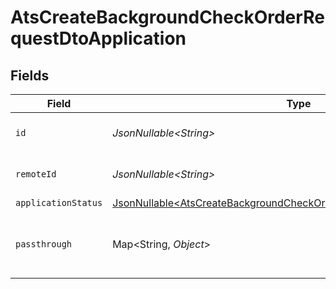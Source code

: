 # AtsCreateBackgroundCheckOrderRequestDtoApplication


## Fields

| Field                                                                                                                                                          | Type                                                                                                                                                           | Required                                                                                                                                                       | Description                                                                                                                                                    | Example                                                                                                                                                        |
| -------------------------------------------------------------------------------------------------------------------------------------------------------------- | -------------------------------------------------------------------------------------------------------------------------------------------------------------- | -------------------------------------------------------------------------------------------------------------------------------------------------------------- | -------------------------------------------------------------------------------------------------------------------------------------------------------------- | -------------------------------------------------------------------------------------------------------------------------------------------------------------- |
| `id`                                                                                                                                                           | *JsonNullable\<String>*                                                                                                                                        | :heavy_minus_sign:                                                                                                                                             | Unique identifier                                                                                                                                              | 8187e5da-dc77-475e-9949-af0f1fa4e4e3                                                                                                                           |
| `remoteId`                                                                                                                                                     | *JsonNullable\<String>*                                                                                                                                        | :heavy_minus_sign:                                                                                                                                             | Provider's unique identifier                                                                                                                                   | 8187e5da-dc77-475e-9949-af0f1fa4e4e3                                                                                                                           |
| `applicationStatus`                                                                                                                                            | [JsonNullable\<AtsCreateBackgroundCheckOrderRequestDtoApplicationStatus>](../../models/components/AtsCreateBackgroundCheckOrderRequestDtoApplicationStatus.md) | :heavy_minus_sign:                                                                                                                                             | N/A                                                                                                                                                            |                                                                                                                                                                |
| `passthrough`                                                                                                                                                  | Map\<String, *Object*>                                                                                                                                         | :heavy_minus_sign:                                                                                                                                             | Value to pass through to the provider                                                                                                                          | {<br/>"other_known_names": "John Doe"<br/>}                                                                                                                    |